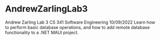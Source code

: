 # AndrewZarlingLab3
Andrew Zarling
Lab 3 CS 341 Software Engineering
10/09/2022
Learn how to perform basic database operations, and how to add remote database functionality to a .NET MAUI project.
